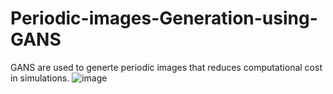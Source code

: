 # Periodic-images-Generation-using-GANS
GANS  are used to generte periodic images that reduces computational cost in simulations.
![image](https://user-images.githubusercontent.com/72842344/178285394-4a30158b-1f92-4c47-a0b0-c8ed441c8275.png)
